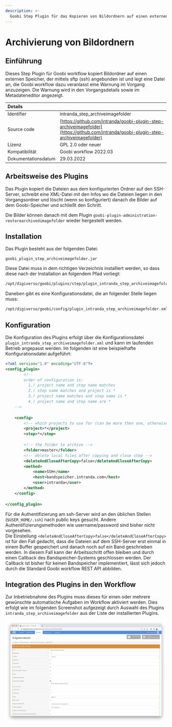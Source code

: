 ```yaml
---
description: >-
  Goobi Step Plugin für das Kopieren von Bildordnern auf einen externen Speicher
---
```


# Archivierung von Bildordnern


## Einführung
Dieses Step Plugin für Goobi workflow kopiert Bildordner auf einen externen Speicher, der mittels sftp (ssh) angebunden ist und legt eine Datei an, die Goobi workflow dazu veranlasst eine Warnung im Vorgang anzuzeigen. Die Warnung wird in den Vorgangsdetails sowie im Metadateneditor angezeigt.


| Details |  |
| :--- | :--- |
| Identifier | intranda_step_archiveimagefolder |
| Source code | [https://github.com/intranda/goobi-plugin-step-archiveimagefolder](https://github.com/intranda/goobi-plugin-step-archiveimagefolder) |
| Lizenz | GPL 2.0 oder neuer |
| Kompatibilität | Goobi workflow 2022.03 |
| Dokumentationsdatum | 29.03.2022 |


## Arbeitsweise des Plugins
Das Plugin kopiert die Dateien aus dem konfigurierten Ordner auf den SSH-Server, schreibt eine XML-Datei mit den Infos wo die Dateien liegen in den Vorgangsordner und löscht (wenn so konfiguriert) danach die Bilder auf dem Goobi-Speicher und schließt den Schritt.

Die Bilder können danach mit dem Plugin `goobi-plugin-administration-restorearchivedimagefolder` wieder hergestellt werden.


## Installation
Das Plugin besteht aus der folgenden Datei:

```text
goobi_plugin_step_archiveimagefolder.jar
```

Diese Datei muss in dem richtigen Verzeichnis installiert werden, so dass diese nach der Installation an folgendem Pfad vorliegt:

```bash
/opt/digiverso/goobi/plugins/step/plugin_intranda_step_archiveimagefolder.jar
```

Daneben gibt es eine Konfigurationsdatei, die an folgender Stelle liegen muss:

```bash
/opt/digiverso/goobi/config/plugin_intranda_step_archiveimagefolder.xml
```


## Konfiguration
Die Konfiguration des Plugins erfolgt über die Konfigurationsdatei `plugin_intranda_step_archiveimagefolder.xml` und kann im laufenden Betrieb angepasst werden. Im folgenden ist eine beispielhafte Konfigurationsdatei aufgeführt:

```xml
<?xml version="1.0" encoding="UTF-8"?>
<config_plugin>
        <!--
        order of configuration is:
          1.) project name and step name matches
          2.) step name matches and project is *
          3.) project name matches and step name is *
          4.) project name and step name are *
	-->

    <config>
        <!-- which projects to use for (can be more then one, otherwise use *) -->
        <project>*</project>
        <step>*</step>

        <!-- the folder to archive -->
        <folder>master</folder>
        <!-- delete local files after copying and close step -->
        <deleteAndCloseAfterCopy>false</deleteAndCloseAfterCopy>
        <method>
            <name>SSH</name>
            <host>bandspeicher.intranda.com</host>
            <user>intranda</user>
        </method>
    </config>

</config_plugin>
```

Für die Authentifizierung am ssh-Server wird an den üblichen Stellen (`$USER_HOME/.ssh`) nach public keys gesucht. Andere Authentifizierungsmethoden wie username/password sind bisher nicht vorgesehen.  
Die Einstellung `<deleteAndCloseAfterCopy>false</deleteAndCloseAfterCopy>` ist für den Fall gedacht, dass die Dateien auf dem SSH-Server erst einmal in einem Buffer gespeichert und danach noch auf ein Band geschrieben werden. In diesem Fall kann der Arbeitsschritt offen bleiben und durch einen Callback des Bandspeicher-Systems geschlossen werden. Der Callback ist bisher für keinen Bandspeicher implementiert, lässt sich jedoch durch die Standard Goobi workflow REST API abbilden.


## Integration des Plugins in den Workflow
Zur Inbetriebnahme des Plugins muss dieses für einen oder mehrere gewünschte automatische Aufgaben im Workflow aktiviert werden. Dies erfolgt wie im folgenden Screenshot aufgezeigt durch Auswahl des Plugins `intranda_step_archiveimagefolder` aus der Liste der installierten Plugins.

![Integration des Plugins in den Workflow](../.gitbook/assets/intranda_step_archiveimagefolder_de.png)
